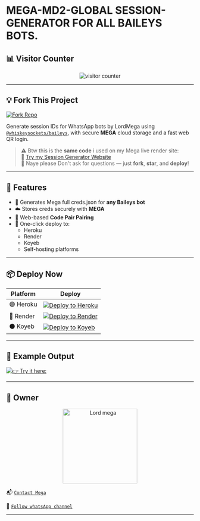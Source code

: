 # MEGA-MD2-GLOBAL SESSION-GENERATOR FOR ALL BAILEYS BOTS.

## 📊 Visitor Counter

<p align="center">
  <img src="https://cdn.ironman.my.id/i/5xtyu7.jpg" alt="visitor counter"/>
</p>

---

## 💡 Fork This Project

[![Fork Repo](https://img.shields.io/badge/FORK-REPO-black?style=for-the-badge&logo=github)](https://github.com/LORDMEGA-MD/MEGA-MD2/fork)

Generate session IDs for WhatsApp bots by LordMega  using [`@whiskeysockets/baileys`](https://github.com/whiskeysockets/baileys), with secure **MEGA** cloud storage and a fast web QR login.

> ⚠️ Btw this is the **same code** i used on my Mega live render site:  
> 🔗 [Try my Session Generator Website](https://mega-md2.onrender.com/)  
> 💬 Naye please Don't ask for questions — just **fork**, **star**, and **deploy**!

---

## 🧩 Features

- 🔐 Generates Mega full creds.json for **any Baileys bot**
- ☁️ Stores creds securely with **MEGA**
- 📱 Web-based **Code Pair Pairing**
- 🚀 One-click deploy to:
  - Heroku
  - Render
  - Koyeb
  - Self-hosting platforms

---

## 📦 Deploy Now

| Platform | Deploy |
|---------|--------|
| 🟣 Heroku | [![Deploy to Heroku](https://img.shields.io/badge/DEPLOY-HEROKU-purple?style=for-the-badge&logo=heroku)](https://dashboard.heroku.com/new?template=https://github.com/LORDMEGA-MD/MEGA-MD2) |
| 🔵 Render | [![Deploy to Render](https://img.shields.io/badge/DEPLOY-RENDER-blue?style=for-the-badge&logo=render)](https://dashboard.render.com/) |
| ⚫ Koyeb | [![Deploy to Koyeb](https://img.shields.io/badge/DEPLOY-KOYEB-black?style=for-the-badge&logo=koyeb)](https://app.koyeb.com/) |

---

## 🧪 Example Output

[![👉 Try it here:](https://img.shields.io/badge/click-here-black?style=for-the-badge&logo=git)](https://mega-md2.onrender.com/)


---

## 👑 Owner

<p align="center">
  <a href="https://github.com/LORDMEGA-MD">
    <img src="https://cdn.ironman.my.id/i/ttlm6m.jpg" width="200" height="200" alt="Lord mega"/>
  </a>
</p>

📬 [`Contact Mega`](https://wa.me/256783991705?text=>%20Hey%20mega𓃵,)


🙏 [`Follow whatsApp channel`](https://whatsapp.com/channel/0029Vb6covl05MUWlqZdHI2w)

---


